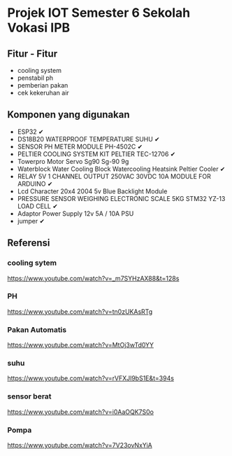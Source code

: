 # Projek IOT Semester 6 Sekolah Vokasi IPB
## Fitur - Fitur 
- cooling system
- penstabil ph
- pemberian pakan
- cek kekeruhan air
## Komponen yang digunakan
- ESP32 ✔
- DS18B20 WATERPROOF TEMPERATURE SUHU ✔
- SENSOR PH METER MODULE PH-4502C ✔
- PELTIER COOLING SYSTEM KIT PELTIER TEC-12706 ✔
- Towerpro Motor Servo Sg90 Sg-90 9g
- Waterblock Water Cooling Block Watercooling Heatsink Peltier Cooler ✔
- RELAY 5V 1 CHANNEL OUTPUT 250VAC 30VDC 10A MODULE FOR ARDUINO ✔
- Lcd Character 20x4 2004 5v Blue Backlight Module
- PRESSURE SENSOR WEIGHING ELECTRONIC SCALE 5KG STM32 YZ-13 LOAD CELL ✔
- Adaptor Power Supply 12v 5A / 10A PSU
- jumper ✔
## Referensi 
### cooling sytem
https://www.youtube.com/watch?v=_m7SYHzAX88&t=128s
### PH
https://www.youtube.com/watch?v=tn0zUKAsRTg
### Pakan Automatis
https://www.youtube.com/watch?v=MtOj3wTd0YY
### suhu
https://www.youtube.com/watch?v=rVFXJl9bS1E&t=394s
### sensor berat
https://www.youtube.com/watch?v=i0AaOQK7S0o
### Pompa
https://www.youtube.com/watch?v=7V23ovNxYiA
